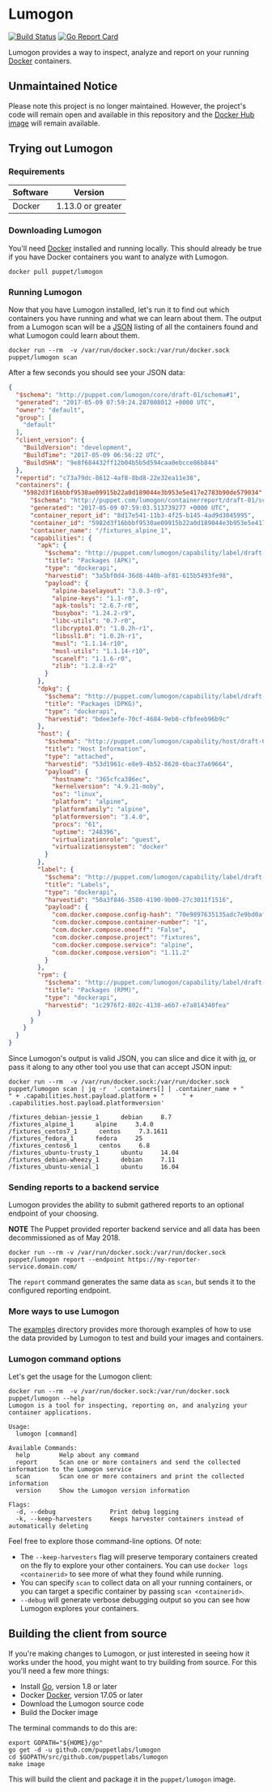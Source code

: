 # Lumogon

[![Build
Status](https://travis-ci.org/puppetlabs/lumogon.svg?branch=master)](https://travis-ci.org/puppetlabs/lumogon)
[![Go Report Card](https://goreportcard.com/badge/github.com/puppetlabs/lumogon)](https://goreportcard.com/report/github.com/puppetlabs/lumogon)

Lumogon provides a way to inspect, analyze and report on your running
[Docker](https://www.docker.com/) containers.

## Unmaintained Notice 

Please note this project is no longer maintained.  However, the project's code
will remain open and available in this repository and the [Docker Hub
image](https://hub.docker.com/r/puppet/lumogon/) will remain available.

## Trying out Lumogon

### Requirements

| Software      | Version           |
| ------------- |:-----------------:|
| Docker        | 1.13.0 or greater |

### Downloading Lumogon

You'll need [Docker](https://www.docker.com/) installed and running locally.
This should already be true if you have Docker containers you want to analyze
with Lumogon.

``` shell
docker pull puppet/lumogon
```

### Running Lumogon

Now that you have Lumogon installed, let's run it to find out which
containers you have running and what we can learn about them. The output from a
Lumogon scan will be a [JSON](https://en.wikipedia.org/wiki/JSON) listing of all the
containers found and what Lumogon could learn about them.

```
docker run --rm  -v /var/run/docker.sock:/var/run/docker.sock puppet/lumogon scan
```

After a few seconds you should see your JSON data:

``` json
{
  "$schema": "http://puppet.com/lumogon/core/draft-01/schema#1",
  "generated": "2017-05-09 07:59:24.287008012 +0000 UTC",
  "owner": "default",
  "group": [
    "default"
  ],
  "client_version": {
    "BuildVersion": "development",
    "BuildTime": "2017-05-09 06:56:22 UTC",
    "BuildSHA": "9e8f684432ff12b04b5b5d594caa0ebcce86b844"
  },
  "reportid": "c73a79dc-8612-4af8-8bd8-22e32ea11e38",
  "containers": {
    "5982d3f16bbbf9530ae09915b22a0d189044e3b953e5e417e2783b90de579034": {
      "$schema": "http://puppet.com/lumogon/containerreport/draft-01/schema#1",
      "generated": "2017-05-09 07:59:03.513739277 +0000 UTC",
      "container_report_id": "8d17e541-11b3-4f25-b145-4ad9d3045995",
      "container_id": "5982d3f16bbbf9530ae09915b22a0d189044e3b953e5e417e2783b90de579034",
      "container_name": "/fixtures_alpine_1",
      "capabilities": {
        "apk": {
          "$schema": "http://puppet.com/lumogon/capability/label/draft-01/schema#1",
          "title": "Packages (APK)",
          "type": "dockerapi",
          "harvestid": "3a5bf0d4-36d8-440b-af81-615b5493fe98",
          "payload": {
            "alpine-baselayout": "3.0.3-r0",
            "alpine-keys": "1.1-r0",
            "apk-tools": "2.6.7-r0",
            "busybox": "1.24.2-r9",
            "libc-utils": "0.7-r0",
            "libcrypto1.0": "1.0.2h-r1",
            "libssl1.0": "1.0.2h-r1",
            "musl": "1.1.14-r10",
            "musl-utils": "1.1.14-r10",
            "scanelf": "1.1.6-r0",
            "zlib": "1.2.8-r2"
          }
        },
        "dpkg": {
          "$schema": "http://puppet.com/lumogon/capability/label/draft-01/schema#1",
          "title": "Packages (DPKG)",
          "type": "dockerapi",
          "harvestid": "bdee3efe-70cf-4684-9eb6-cfbfeeb96b9c"
        },
        "host": {
          "$schema": "http://puppet.com/lumogon/capability/host/draft-01/schema#1",
          "title": "Host Information",
          "type": "attached",
          "harvestid": "53d1961c-e8e9-4b52-8620-6bac37a69664",
          "payload": {
            "hostname": "365cfca386ec",
            "kernelversion": "4.9.21-moby",
            "os": "linux",
            "platform": "alpine",
            "platformfamily": "alpine",
            "platformversion": "3.4.0",
            "procs": "61",
            "uptime": "248396",
            "virtualizationrole": "guest",
            "virtualizationsystem": "docker"
          }
        },
        "label": {
          "$schema": "http://puppet.com/lumogon/capability/label/draft-01/schema#1",
          "title": "Labels",
          "type": "dockerapi",
          "harvestid": "50a3f846-3580-4190-9b00-27c3011f1516",
          "payload": {
            "com.docker.compose.config-hash": "70e9897635135adc7e9bd0af535fef48ae8e26c8e0debbf8f40e0d67938a9884",
            "com.docker.compose.container-number": "1",
            "com.docker.compose.oneoff": "False",
            "com.docker.compose.project": "fixtures",
            "com.docker.compose.service": "alpine",
            "com.docker.compose.version": "1.11.2"
          }
        },
        "rpm": {
          "$schema": "http://puppet.com/lumogon/capability/label/draft-01/schema#1",
          "title": "Packages (RPM)",
          "type": "dockerapi",
          "harvestid": "1c2976f2-802c-4138-a6b7-e7a814340fea"
        }
      }
    }
  }
}
```

Since Lumogon's output is valid JSON, you can slice and dice it with [jq](https://stedolan.github.io/jq/), or pass it
along to any other tool you use that can accept JSON input:

``` shell
docker run --rm  -v /var/run/docker.sock:/var/run/docker.sock puppet/lumogon scan | jq -r  '.containers[] | .container_name + "      " + .capabilities.host.payload.platform + "     " + .capabilities.host.payload.platformversion'

/fixtures_debian-jessie_1      debian     8.7
/fixtures_alpine_1      alpine     3.4.0
/fixtures_centos7_1      centos     7.3.1611
/fixtures_fedora_1      fedora     25
/fixtures_centos6_1      centos     6.8
/fixtures_ubuntu-trusty_1      ubuntu     14.04
/fixtures_debian-wheezy_1      debian     7.11
/fixtures_ubuntu-xenial_1      ubuntu     16.04
```

### Sending reports to a backend service

Lumogon provides the ability to submit gathered reports to an optional endpoint of your choosing.

**NOTE** The Puppet provided reporter backend service and all data has been decommissioned as of May 2018.

``` shell
docker run --rm -v /var/run/docker.sock:/var/run/docker.sock puppet/lumogon report --endpoint https://my-reporter-service.domain.com/
```

The `report` command generates the same data as `scan`, but sends it to the configured reporting endpoint.

### More ways to use Lumogon

The [examples](examples/README.md) directory provides more thorough examples of
how to use the data provided by Lumogon to test and build your images and containers.

### Lumogon command options

Let's get the usage for the Lumogon client:

```
docker run --rm  -v /var/run/docker.sock:/var/run/docker.sock puppet/lumogon --help
Lumogon is a tool for inspecting, reporting on, and analyzing your container applications.

Usage:
  lumogon [command]

Available Commands:
  help        Help about any command
  report      Scan one or more containers and send the collected information to the Lumogon service
  scan        Scan one or more containers and print the collected information
  version     Show the Lumogon version information

Flags:
  -d, --debug               Print debug logging
  -k, --keep-harvesters     Keeps harvester containers instead of automatically deleting
```

Feel free to explore those command-line options. Of note:

 - The `--keep-harvesters` flag will preserve temporary containers created on the fly to explore your other containers. You can use `docker logs <containerid>` to see more of what they found while running.
 - You can specify `scan` to collect data on all your running containers, or you can target a specific container by passing `scan <containerid>`.
 - `--debug` will generate verbose debugging output so you can see how Lumogon explores your containers.

## Building the client from source

If you're making changes to Lumogon, or just interested in seeing how it works under the hood, you might want to try building from source. For this you'll need a few more things:

 - Install [Go](https://golang.org/dl/), version 1.8 or later
 - Docker [Docker](https://www.docker.com/get-docker), version 17.05 or later
 - Download the Lumogon source code
 - Build the Docker image

The terminal commands to do this are:

```shell
export GOPATH="${HOME}/go"
go get -d -u github.com/puppetlabs/lumogon
cd $GOPATH/src/github.com/puppetlabs/lumogon
make image
```

This will build the client and package it in the `puppet/lumogon` image.
